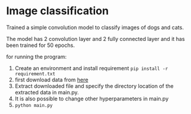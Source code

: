 # Image classification
Trained a simple convolution model to classify images of dogs and cats.

The model has 2 convolution layer and 2 fully connected layer and it has been trained for 50 epochs.

for running the program:
1. Create an environment and install requirement ```pip install -r requirement.txt```
2. first download data from [here](https://www.microsoft.com/en-us/download/details.aspx?id=54765)
3. Extract downloaded file and specify the directory location of the extracted data in main.py.
4. It is also possible to change other hyperparameters in main.py
5. ```python main.py```
